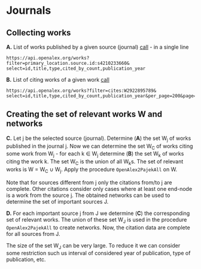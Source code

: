 # Journals

## Collecting works

**A.** List of works published by a given source (journal) [call](https://api.openalex.org/works?filter=primary_location.source.id:s4210233660&select=id,title,type,cited_by_count,publication_year) - in a single line
```
https://api.openalex.org/works?filter=primary_location.source.id:s4210233660&
select=id,title,type,cited_by_count,publication_year
```
**B.** List of citing works of a given work [call](https://api.openalex.org/works?filter=cites:W2922895789&select=id,title,type,cited_by_count,publication_year&per_page=200&page=1)

```
https://api.openalex.org/works?filter=cites:W2922895789&
select=id,title,type,cited_by_count,publication_year&per_page=200&page=1
```
## Creating the set of relevant works W and networks

**C.** Let j be the selected source (journal). Determine (**A**) the set W<sub>j</sub> of works published in the journal j. Now we can determine the set W<sub>C</sub> of works citing some work from W<sub>j</sub> - for each k ∈ W<sub>j</sub> determine (**B**) the set W<sub>k</sub> of works citing the work k. The set W<sub>C</sub> is the union of all W<sub>k</sub>s. The set of relevant works is W = W<sub>C</sub> ∪ W<sub>j</sub>. Apply the procedure `OpenAlex2PajekAll` on W.

Note that for sources different from j only the citations from/to j are complete. Other citations consider only cases where at least one end-node is a work from the source j.
The obtained networks can be used to determine the set of important sources J.

**D.** For each important source j from J we determine (**C**) the corresponding set of relevant works. The union of these set W<sub>J</sub> is used in the procedure `OpenAlex2PajekAll` to create networks. Now, the citation data are complete for all sources from J.

The size of the set W<sub>J</sub> can be very large. To reduce it we can consider some restriction such us interval of considered year of publication, type of publication, etc.
```

```


```

```


```

```


```

```


